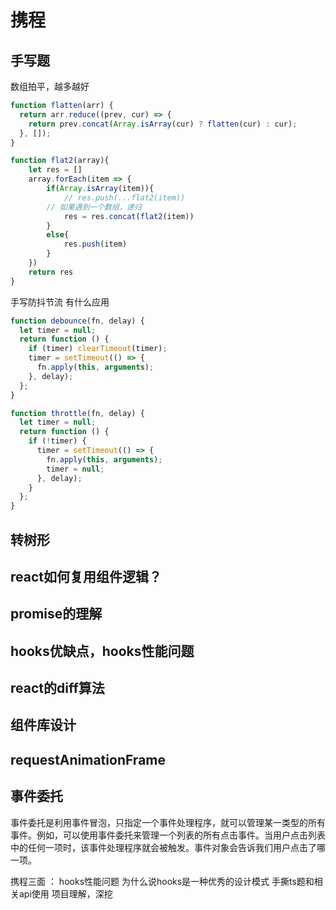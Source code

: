 # 携程

## 手写题

数组拍平，越多越好

```js
function flatten(arr) {
  return arr.reduce((prev, cur) => {
    return prev.concat(Array.isArray(cur) ? flatten(cur) : cur);
  }, []);
}

function flat2(array){
    let res = []
    array.forEach(item => {
        if(Array.isArray(item)){
            // res.push(...flat2(item))
        // 如果遇到一个数组，递归
            res = res.concat(flat2(item))
        }
        else{
            res.push(item)
        }
    })
    return res
}
```

手写防抖节流 有什么应用

```js
function debounce(fn, delay) {
  let timer = null;
  return function () {
    if (timer) clearTimeout(timer);
    timer = setTimeout(() => {
      fn.apply(this, arguments);
    }, delay);
  };
}

function throttle(fn, delay) {
  let timer = null;
  return function () {
    if (!timer) {
      timer = setTimeout(() => {
        fn.apply(this, arguments);
        timer = null;
      }, delay);
    }
  };
}
```

## 转树形

## react如何复用组件逻辑？

## promise的理解

## hooks优缺点，hooks性能问题

## react的diff算法

## 组件库设计

## requestAnimationFrame

## 事件委托

事件委托是利用事件冒泡，只指定一个事件处理程序，就可以管理某一类型的所有事件。例如，可以使用事件委托来管理一个列表的所有点击事件。当用户点击列表中的任何一项时，该事件处理程序就会被触发。事件对象会告诉我们用户点击了哪一项。

携程三面 ：
hooks性能问题
为什么说hooks是一种优秀的设计模式
手撕ts题和相关api使用
项目理解，深挖
